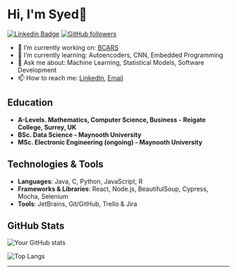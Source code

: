 # Hi, I'm Syed👋
[![Linkedin Badge](https://img.shields.io/badge/-Syed-blue?style=flat-square&logo=Linkedin&logoColor=white&link=https://www.linkedin.com/in/syedbaryalay47)](https://www.linkedin.com/in/syedbaryalay47) [![GitHub followers](https://img.shields.io/github/followers/Syed47?label=Follow&style=social)](https://github.com/Syed47/?tab=follow)

- 🔭 I’m currently working on: [BCARS](https://github.com/Syed47/BCARS)
- 🌱 I’m currently learning: Autoencoders, CNN, Embedded Programming
- 💬 Ask me about: Machine Learning, Statistical Models, Software Development
- 📫 How to reach me: [LinkedIn](https://www.linkedin.com/in/syedbaryalay47), [Email](mailto:syedbaryalay47@gmail.com)


## Education

- **A-Levels. Mathematics, Computer Science, Business - Reigate College, Surrey, UK**
- **BSc. Data Science - Maynooth University**
- **MSc. Electronic Engineering (ongoing) - Maynooth University**

## Technologies & Tools

- **Languages**: Java, C, Python, JavaScript, R
- **Frameworks & Libraries**: React, Node.js, BeautifulSoup, Cypress, Mocha, Selenium
- **Tools**: JetBrains, Git/GitHub, Trello & Jira

## GitHub Stats

![Your GitHub stats](https://github-readme-stats.vercel.app/api?username=Syed47&show_icons=true&theme=dark)

![Top Langs](https://github-readme-stats.vercel.app/api/top-langs/?username=Syed47&layout=compact&theme=radical)

---

